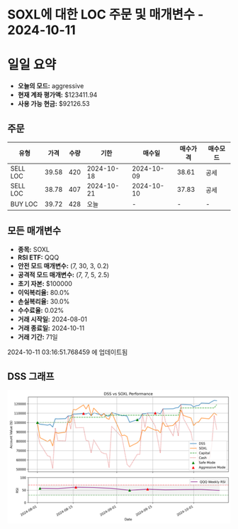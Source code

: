 # SOXL에 대한 LOC 주문 및 매개변수 - 2024-10-11

# 일일 요약

- **오늘의 모드:** aggressive
- **현재 계좌 평가액:** $123411.94
- **사용 가능 현금:** $92126.53

## 주문

| 유형 | 가격 | 수량 | 기한 | 매수일 | 매수가격 | 매수모드 |
|------|------|------|------|--------|----------|----------|
| SELL LOC | 39.58 | 420 | 2024-10-18 | 2024-10-09 | 38.61 | 공세 |
| SELL LOC | 38.78 | 407 | 2024-10-21 | 2024-10-10 | 37.83 | 공세 |
| BUY LOC | 39.72 | 428 | 오늘 | - | - | - |

## 모든 매개변수

- **종목:** SOXL
- **RSI ETF:** QQQ
- **안전 모드 매개변수:** (7, 30, 3, 0.2)
- **공격적 모드 매개변수:** (7, 7, 5, 2.5)
- **초기 자본:** $100000
- **이익복리율:** 80.0%
- **손실복리율:** 30.0%
- **수수료율:** 0.02%
- **거래 시작일:** 2024-08-01
- **거래 종료일:** 2024-10-11
- **거래 기간:** 71일

2024-10-11 03:16:51.768459 에 업데이트됨

## DSS 그래프

![DSS Graph](DSS_graph.png)
